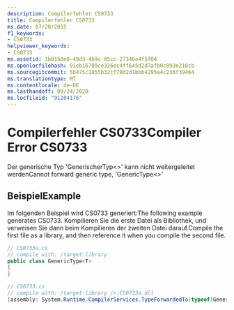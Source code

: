 ```yaml
---
description: Compilerfehler CS0733
title: Compilerfehler CS0733
ms.date: 07/20/2015
f1_keywords:
- CS0733
helpviewer_keywords:
- CS0733
ms.assetid: 1b0150e0-48d3-4b9c-85cc-27346e4f5f84
ms.openlocfilehash: 91eb16789ce326ec4ff645d2d7afb0c893e210cb
ms.sourcegitcommit: 5b475c1855b32cf78d2d1bbb4295e4c236f39464
ms.translationtype: MT
ms.contentlocale: de-DE
ms.lasthandoff: 09/24/2020
ms.locfileid: "91204176"
---
```

# <a name="compiler-error-cs0733"></a><span data-ttu-id="b7e14-103">Compilerfehler CS0733</span><span class="sxs-lookup"><span data-stu-id="b7e14-103">Compiler Error CS0733</span></span>

<span data-ttu-id="b7e14-104">Der generische Typ 'GenerischerTyp<>' kann nicht weitergeleitet werden</span><span class="sxs-lookup"><span data-stu-id="b7e14-104">Cannot forward generic type, 'GenericType<>'</span></span>  
  
## <a name="example"></a><span data-ttu-id="b7e14-105">Beispiel</span><span class="sxs-lookup"><span data-stu-id="b7e14-105">Example</span></span>  

 <span data-ttu-id="b7e14-106">Im folgenden Beispiel wird CS0733 generiert:</span><span class="sxs-lookup"><span data-stu-id="b7e14-106">The following example generates CS0733.</span></span> <span data-ttu-id="b7e14-107">Kompilieren Sie die erste Datei als Bibliothek, und verweisen Sie dann beim Kompilieren der zweiten Datei darauf.</span><span class="sxs-lookup"><span data-stu-id="b7e14-107">Compile the first file as a library, and then reference it when you compile the second file.</span></span>  
  
```csharp  
// CS0733a.cs  
// compile with: /target:library  
public class GenericType<T>
{  
}  
```  
  
```csharp  
// CS0733.cs  
// compile with: /target:library /r:CS0733a.dll  
[assembly: System.Runtime.CompilerServices.TypeForwardedTo(typeof(GenericType<int>))]   // CS0733  
```
